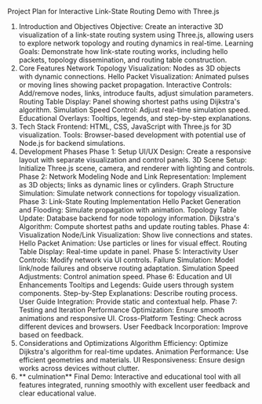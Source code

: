 Project Plan for Interactive Link-State Routing Demo with Three.js
1. Introduction and Objectives
Objective: Create an interactive 3D visualization of a link-state routing system using Three.js, allowing users to explore network topology and routing dynamics in real-time.
Learning Goals: Demonstrate how link-state routing works, including hello packets, topology dissemination, and routing table construction.
2. Core Features
Network Topology Visualization: Nodes as 3D objects with dynamic connections.
Hello Packet Visualization: Animated pulses or moving lines showing packet propagation.
Interactive Controls: Add/remove nodes, links, introduce faults, adjust simulation parameters.
Routing Table Display: Panel showing shortest paths using Dijkstra's algorithm.
Simulation Speed Control: Adjust real-time simulation speed.
Educational Overlays: Tooltips, legends, and step-by-step explanations.
3. Tech Stack
Frontend: HTML, CSS, JavaScript with Three.js for 3D visualization.
Tools: Browser-based development with potential use of Node.js for backend simulations.
4. Development Phases
Phase 1: Setup
UI/UX Design: Create a responsive layout with separate visualization and control panels.
3D Scene Setup: Initialize Three.js scene, camera, and renderer with lighting and controls.
Phase 2: Network Modeling
Node and Link Representation: Implement as 3D objects; links as dynamic lines or cylinders.
Graph Structure Simulation: Simulate network connections for topology visualization.
Phase 3: Link-State Routing Implementation
Hello Packet Generation and Flooding: Simulate propagation with animation.
Topology Table Update: Database backend for node topology information.
Dijkstra's Algorithm: Compute shortest paths and update routing tables.
Phase 4: Visualization
Node/Link Visualization: Show live connections and states.
Hello Packet Animation: Use particles or lines for visual effect.
Routing Table Display: Real-time update in panel.
Phase 5: Interactivity
User Controls: Modify network via UI controls.
Failure Simulation: Model link/node failures and observe routing adaptation.
Simulation Speed Adjustments: Control animation speed.
Phase 6: Education and UI Enhancements
Tooltips and Legends: Guide users through system components.
Step-by-Step Explanations: Describe routing process.
User Guide Integration: Provide static and contextual help.
Phase 7: Testing and Iteration
Performance Optimization: Ensure smooth animations and responsive UI.
Cross-Platform Testing: Check across different devices and browsers.
User Feedback Incorporation: Improve based on feedback.
5. Considerations and Optimizations
Algorithm Efficiency: Optimize Dijkstra's algorithm for real-time updates.
Animation Performance: Use efficient geometries and materials.
UI Responsiveness: Ensure design works across devices without clutter.
6. ** culmination**
Final Demo: Interactive and educational tool with all features integrated, running smoothly with excellent user feedback and clear educational value.
